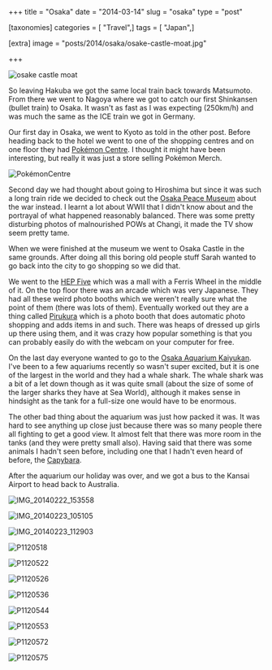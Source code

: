 +++
title = "Osaka"
date = "2014-03-14"
slug = "osaka"
type = "post"

[taxonomies]
categories = [ "Travel",]
tags = [ "Japan",]

[extra]
image = "posts/2014/osaka/osake-castle-moat.jpg"

+++

![osake castle moat](osake-castle-moat.jpg)

So leaving Hakuba we got the same local train back towards Matsumoto. From there we went to Nagoya where we got to catch our first Shinkansen (bullet train) to Osaka. It wasn't as fast as I was expecting (250km/h) and was much the same as the ICE train we got in Germany.

Our first day in Osaka, we went to Kyoto as told in the other post. Before heading back to the hotel we went to one of the shopping centres and on one floor they had [Pokémon Centre](http://www.pokemon.co.jp/gp/pokecen/osaka/). I thought it might have been interesting, but really it was just a store selling Pokémon Merch.

![PokémonCentre](pokecentre.jpg "PokémonCentre")

Second day we had thought about going to Hiroshima but since it was such a long train ride we decided to check out the [Osaka Peace Museum](http://www.peace-osaka.or.jp/) about the war instead. I learnt a lot about WWII that I didn't know about and the portrayal of what happened reasonably balanced. There was some pretty disturbing photos of malnourished POWs at Changi, it made the TV show seem pretty tame.

When we were finished at the museum we went to Osaka Castle in the same grounds. After doing all this boring old people stuff Sarah wanted to go back into the city to go shopping so we did that.

We went to the [HEP Five](http://en.wikipedia.org/wiki/HEP_Five) which was a mall with a Ferris Wheel in the middle of it. On the top floor there was an arcade which was very Japanese. They had all these weird photo booths which we weren't really sure what the point of them (there was lots of them). Eventually worked out they are a thing called [Pirukura](http://en.wikipedia.org/wiki/Photo_booth#Purikura) which is a photo booth that does automatic photo shopping and adds items in and such. There was heaps of dressed up girls up there using them, and it was crazy how popular something is that you can probably easily do with the webcam on your computer for free.

On the last day everyone wanted to go to the [Osaka Aquarium Kaiyukan](http://www.kaiyukan.com/language/eng/index.htm). I've been to a few aquariums recently so wasn't super excited, but it is one of the largest in the world and they had a whale shark. The whale shark was a bit of a let down though as it was quite small (about the size of some of the larger sharks they have at Sea World), although it makes sense in hindsight as the tank for a full-size one would have to be enormous.

The other bad thing about the aquarium was just how packed it was. It was hard to see anything up close just because there was so many people there all fighting to get a good view. It almost felt that there was more room in the tanks (and they were pretty small also). Having said that there was some animals I hadn't seen before, including one that I hadn't even heard of before, the [Capybara](http://en.wikipedia.org/wiki/Capybara).

After the aquarium our holiday was over, and we got a bus to the Kansai Airport to head back to Australia.

![IMG_20140222_153558](img_20140222_153558.jpg)

![IMG_20140223_105105](img_20140223_105105.jpg)

![IMG_20140223_112903](img_20140223_112903.jpg)

![P1120518](p1120518.jpg)

![P1120522](p1120522.jpg)

![P1120526](p1120526.jpg)

![P1120536](p1120536.jpg)

![P1120544](p1120544.jpg)

![P1120553](p1120553.jpg)

![P1120572](p1120572.jpg)

![P1120575](p1120575.jpg)